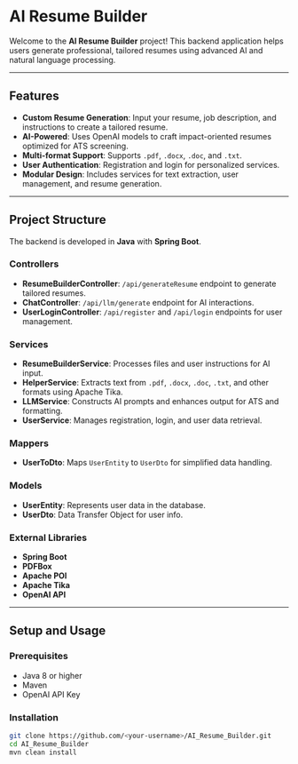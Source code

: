 # AI Resume Builder

Welcome to the **AI Resume Builder** project! This backend application helps users generate professional, tailored resumes using advanced AI and natural language processing.

---

## Features

- **Custom Resume Generation**: Input your resume, job description, and instructions to create a tailored resume.  
- **AI-Powered**: Uses OpenAI models to craft impact-oriented resumes optimized for ATS screening.  
- **Multi-format Support**: Supports `.pdf`, `.docx`, `.doc`, and `.txt`.  
- **User Authentication**: Registration and login for personalized services.  
- **Modular Design**: Includes services for text extraction, user management, and resume generation.  

---

## Project Structure

The backend is developed in **Java** with **Spring Boot**.

### Controllers
- **ResumeBuilderController**: `/api/generateResume` endpoint to generate tailored resumes.  
- **ChatController**: `/api/llm/generate` endpoint for AI interactions.  
- **UserLoginController**: `/api/register` and `/api/login` endpoints for user management.

### Services
- **ResumeBuilderService**: Processes files and user instructions for AI input.  
- **HelperService**: Extracts text from `.pdf`, `.docx`, `.doc`, `.txt`, and other formats using Apache Tika.  
- **LLMService**: Constructs AI prompts and enhances output for ATS and formatting.  
- **UserService**: Manages registration, login, and user data retrieval.

### Mappers
- **UserToDto**: Maps `UserEntity` to `UserDto` for simplified data handling.

### Models
- **UserEntity**: Represents user data in the database.  
- **UserDto**: Data Transfer Object for user info.

### External Libraries
- **Spring Boot**  
- **PDFBox**  
- **Apache POI**  
- **Apache Tika**  
- **OpenAI API**

---

## Setup and Usage

### Prerequisites
- Java 8 or higher  
- Maven  
- OpenAI API Key

### Installation
```bash
git clone https://github.com/<your-username>/AI_Resume_Builder.git
cd AI_Resume_Builder
mvn clean install


